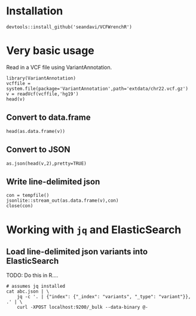 # Installation

```{r}
devtools::install_github('seandavi/VCFWrenchR')
```

# Very basic usage

Read in a VCF file using VariantAnnotation.

```{r}
library(VariantAnnotation)
vcffile = system.file(package='VariantAnnotation',path='extdata/chr22.vcf.gz')
v = readVcf(vcffile,'hg19')
head(v)
````

## Convert to data.frame

```{r}
head(as.data.frame(v))
```

## Convert to JSON

```{r}
as.json(head(v,2),pretty=TRUE)
```

## Write line-delimited json

```{r}
con = tempfile()
jsonlite::stream_out(as.data.frame(v),con)
close(con)
```

# Working with `jq` and ElasticSearch

## Load line-delimited json variants into ElasticSearch

TODO: Do this in R....

```{sh}
# assumes jq installed
cat abc.json | \
    jq -c '. | {"index": {"_index": "variants", "_type": "variant"}}, .' | \
    curl -XPOST localhost:9200/_bulk --data-binary @-
```
